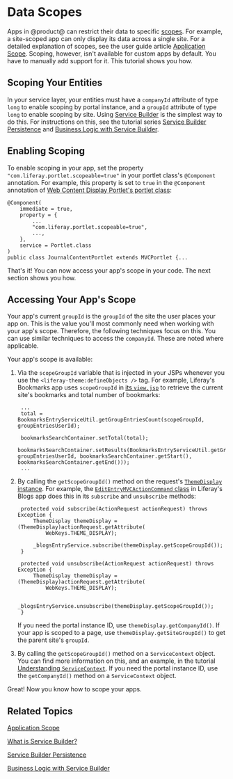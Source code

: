 # Data Scopes

Apps in @product@ can restrict their data to specific 
[scopes](https://dev.liferay.com/participate/liferaypedia/-/wiki/Main/scope).
For example, a site-scoped app can only display its data across a single site. 
For a detailed explanation of scopes, see the user guide article 
[Application Scope](/discover/portal/-/knowledge_base/7-0/application-scope). 
Scoping, however, isn't available for custom apps by default. You have to 
manually add support for it. This tutorial shows you how. 

## Scoping Your Entities

In your service layer, your entities must have a `companyId` attribute of type 
`long` to enable scoping by portal instance, and a `groupId` attribute of type 
`long` to enable scoping by site. Using 
[Service Builder](/develop/tutorials/-/knowledge_base/7-0/what-is-service-builder) 
is the simplest way to do this. For instructions on this, see the tutorial 
series 
[Service Builder Persistence](/develop/tutorials/-/knowledge_base/7-0/service-builder-persistence) 
and 
[Business Logic with Service Builder](/develop/tutorials/-/knowledge_base/7-0/business-logic-with-service-builder). 

## Enabling Scoping

To enable scoping in your app, set the property 
`"com.liferay.portlet.scopeable=true"` in your portlet class's `@Component` 
annotation. For example, this property is set to `true` in the `@Component` 
annotation of 
[Web Content Display Portlet's portlet class](https://github.com/liferay/liferay-portal/blob/7.0.x/modules/apps/web-experience/journal/journal-content-web/src/main/java/com/liferay/journal/content/web/internal/portlet/JournalContentPortlet.java): 

    @Component(
        immediate = true,
        property = {
            ...
            "com.liferay.portlet.scopeable=true",
            ...,
        },
        service = Portlet.class
    )
    public class JournalContentPortlet extends MVCPortlet {...

That's it! You can now access your app's scope in your code. The next section 
shows you how. 

## Accessing Your App's Scope

Your app's current `groupId` is the `groupId` of the site the user places your 
app on. This is the value you'll most commonly need when working with your app's 
scope. Therefore, the following techniques focus on this. You can use similar 
techniques to access the `companyId`. These are noted where applicable. 

Your app's scope is available: 

1. Via the `scopeGroupId` variable that is injected in your JSPs whenever you 
   use the `<liferay-theme:defineObjects />` tag. For example, Liferay's 
   Bookmarks app uses `scopeGroupId` in 
   [its `view.jsp`](https://github.com/liferay/liferay-portal/blob/7.0.x/modules/apps/collaboration/bookmarks/bookmarks-web/src/main/resources/META-INF/resources/bookmarks/view.jsp) 
   to retrieve the current site's bookmarks and total number of bookmarks: 

        ...
        total = BookmarksEntryServiceUtil.getGroupEntriesCount(scopeGroupId, groupEntriesUserId);
        
        bookmarksSearchContainer.setTotal(total);
        bookmarksSearchContainer.setResults(BookmarksEntryServiceUtil.getGroupEntries(scopeGroupId, groupEntriesUserId, bookmarksSearchContainer.getStart(), bookmarksSearchContainer.getEnd()));
        ...

2. By calling the `getScopeGroupId()` method on the request's 
   [`ThemeDisplay` instance](https://docs.liferay.com/portal/7.0-ga3/javadocs/portal-kernel/com/liferay/portal/kernel/theme/ThemeDisplay.html). 
   For example, the 
   [`EditEntryMVCActionCommand` class](https://github.com/liferay/liferay-portal/blob/7.0.x/modules/apps/collaboration/blogs/blogs-web/src/main/java/com/liferay/blogs/web/internal/portlet/action/EditEntryMVCActionCommand.java) 
   in Liferay's Blogs app does this in its `subscribe` and `unsubscribe` 
   methods: 

        protected void subscribe(ActionRequest actionRequest) throws Exception {
            ThemeDisplay themeDisplay = (ThemeDisplay)actionRequest.getAttribute(
                WebKeys.THEME_DISPLAY);

            _blogsEntryService.subscribe(themeDisplay.getScopeGroupId());
        }

        protected void unsubscribe(ActionRequest actionRequest) throws Exception {
            ThemeDisplay themeDisplay = (ThemeDisplay)actionRequest.getAttribute(
                WebKeys.THEME_DISPLAY);

            _blogsEntryService.unsubscribe(themeDisplay.getScopeGroupId());
        }

    If you need the portal instance ID, use `themeDisplay.getCompanyId()`. If 
    your app is scoped to a page, use `themeDisplay.getSiteGroupId()` to get the 
    parent site's `groupId`. 

3. By calling the `getScopeGroupId()` method on a `ServiceContext` object. You 
   can find more information on this, and an example, in the tutorial 
   [Understanding `ServiceContext`](/develop/tutorials/-/knowledge_base/7-0/understanding-servicecontext). 
   If you need the portal instance ID, use the `getCompanyId()` method on a 
   `ServiceContext` object. 

Great! Now you know how to scope your apps. 

## Related Topics

[Application Scope](/discover/portal/-/knowledge_base/7-0/application-scope)

[What is Service Builder?](/develop/tutorials/-/knowledge_base/7-0/what-is-service-builder)

[Service Builder Persistence](/develop/tutorials/-/knowledge_base/7-0/service-builder-persistence)

[Business Logic with Service Builder](/develop/tutorials/-/knowledge_base/7-0/business-logic-with-service-builder)
